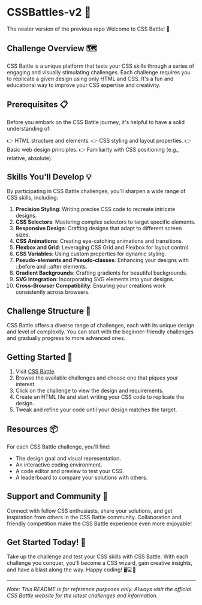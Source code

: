 # CSSBattles-v2 🚀
The neater version of the previous repo
Welcome to CSS Battle! 🎉

## Challenge Overview 🗺️

CSS Battle is a unique platform that tests your CSS skills through a series of engaging and visually stimulating challenges. Each challenge requires you to replicate a given design using only HTML and CSS. It's a fun and educational way to improve your CSS expertise and creativity.

## Prerequisites 📋

Before you embark on the CSS Battle journey, it's helpful to have a solid understanding of:

👉 HTML structure and elements.
👉 CSS styling and layout properties.
👉 Basic web design principles.
👉 Familiarity with CSS positioning (e.g., relative, absolute).

## Skills You'll Develop 💡

By participating in CSS Battle challenges, you'll sharpen a wide range of CSS skills, including:

1. **Precision Styling**: Writing precise CSS code to recreate intricate designs.
2. **CSS Selectors**: Mastering complex selectors to target specific elements.
3. **Responsive Design**: Crafting designs that adapt to different screen sizes.
4. **CSS Animations**: Creating eye-catching animations and transitions.
5. **Flexbox and Grid**: Leveraging CSS Grid and Flexbox for layout control.
6. **CSS Variables**: Using custom properties for dynamic styling.
7. **Pseudo-elements and Pseudo-classes**: Enhancing your designs with ::before and ::after elements.
8. **Gradient Backgrounds**: Crafting gradients for beautiful backgrounds.
9. **SVG Integration**: Incorporating SVG elements into your designs.
10. **Cross-Browser Compatibility**: Ensuring your creations work consistently across browsers.

## Challenge Structure 📅

CSS Battle offers a diverse range of challenges, each with its unique design and level of complexity. You can start with the beginner-friendly challenges and gradually progress to more advanced ones.

## Getting Started 🚀

1. Visit [CSS Battle](https://cssbattle.dev/).
2. Browse the available challenges and choose one that piques your interest.
3. Click on the challenge to view the design and requirements.
4. Create an HTML file and start writing your CSS code to replicate the design.
5. Tweak and refine your code until your design matches the target.

## Resources 📦

For each CSS Battle challenge, you'll find:

- The design goal and visual representation.
- An interactive coding environment.
- A code editor and preview to test your CSS.
- A leaderboard to compare your solutions with others.

## Support and Community 👥

Connect with fellow CSS enthusiasts, share your solutions, and get inspiration from others in the CSS Battle community. Collaboration and friendly competition make the CSS Battle experience even more enjoyable!

## Get Started Today! 🚀

Take up the challenge and test your CSS skills with CSS Battle. With each challenge you conquer, you'll become a CSS wizard, gain creative insights, and have a blast along the way. Happy coding! 🖥️💻🚀

---

*Note: This README is for reference purposes only. Always visit the official CSS Battle website for the latest challenges and information.*
